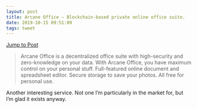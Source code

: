 ```yaml
---
layout: post
title: Arcane Office – Blockchain-based private online office suite.
date: 2019-10-15 09:51:09
tags: tweet
---
```

[Jump to Post](https://arcaneoffice.com/)

> Arcane Office is a decentralized office suite with high-security and zero-knowledge on your data. With Arcane Office, you have maximum control on your personal stuff. Full-featured online document and spreadsheet editor. Secure storage to save your photos. All free for personal use.

Another interesting service. Not one I’m particularly in the market for, but I’m glad it exists anyway. 